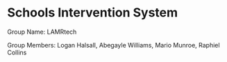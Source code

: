 # Schools Intervention System

Group Name: LAMRtech

Group Members: Logan Halsall, Abegayle Williams, Mario Munroe, Raphiel Collins
